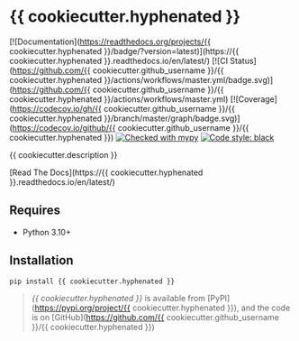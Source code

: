 # {{ cookiecutter.hyphenated }}

[![Documentation](https://readthedocs.org/projects/{{ cookiecutter.hyphenated }}/badge/?version=latest)](https://{{ cookiecutter.hyphenated }}.readthedocs.io/en/latest/)
[![CI Status](https://github.com/{{ cookiecutter.github_username }}/{{ cookiecutter.hyphenated }}/actions/workflows/master.yml/badge.svg)](https://github.com/{{ cookiecutter.github_username }}/{{ cookiecutter.hyphenated }}/actions/workflows/master.yml)
[![Coverage](https://codecov.io/gh/{{ cookiecutter.github_username }}/{{ cookiecutter.hyphenated }}/branch/master/graph/badge.svg)](https://codecov.io/github/{{ cookiecutter.github_username }}/{{ cookiecutter.hyphenated }})
[![Checked with mypy](http://www.mypy-lang.org/static/mypy_badge.svg)](http://mypy-lang.org)
[![Code style: black](https://img.shields.io/badge/code%20style-black-000000.svg)](https://github.com/psf/black)

{{ cookiecutter.description }}

[Read The Docs](https://{{ cookiecutter.hyphenated }}.readthedocs.io/en/latest/)

## Requires

- Python 3.10+

## Installation

```sh
pip install {{ cookiecutter.hyphenated }}
```

> _{{ cookiecutter.hyphenated }}_ is available from [PyPI](https://pypi.org/project/{{ cookiecutter.hyphenated }}), and
> the code is on [GitHub](https://github.com/{{ cookiecutter.github_username }}/{{ cookiecutter.hyphenated }})
